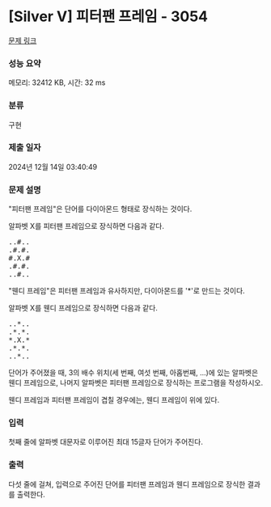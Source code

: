 # [Silver V] 피터팬 프레임 - 3054 

[문제 링크](https://www.acmicpc.net/problem/3054) 

### 성능 요약

메모리: 32412 KB, 시간: 32 ms

### 분류

구현

### 제출 일자

2024년 12월 14일 03:40:49

### 문제 설명

<p>"피터팬 프레임"은 단어를 다이아몬드 형태로 장식하는 것이다.</p>

<p>알파벳 X를 피터팬 프레임으로 장식하면 다음과 같다.</p>

<pre>..#..
.#.#.
#.X.#
.#.#.
..#..</pre>

<p>"웬디 프레임"은 피터팬 프레임과 유사하지만, 다이아몬드를 '*'로 만드는 것이다. </p>

<p>알파벳 X를 웬디 프레임으로 장식하면 다음과 같다.</p>

<pre>..*..
.*.*.
*.X.*
.*.*.
..*..</pre>

<p>단어가 주어졌을 때, 3의 배수 위치(세 번째, 여섯 번째, 아홉번째, ...)에 있는 알파벳은 웬디 프레임으로, 나머지 알파벳은 피터팬 프레임으로 장식하는 프로그램을 작성하시오.</p>

<p>웬디 프레임과 피터팬 프레임이 겹칠 경우에는, 웬디 프레임이 위에 있다.</p>

### 입력 

 <p>첫째 줄에 알파벳 대문자로 이루어진 최대 15글자 단어가 주어진다.</p>

### 출력 

 <p>다섯 줄에 걸쳐, 입력으로 주어진 단어를 피터팬 프레임과 웬디 프레임으로 장식한 결과를 출력한다.</p>

